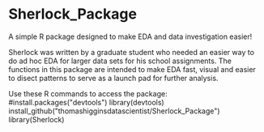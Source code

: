 # Sherlock_Package
A simple R package designed to make EDA and data investigation easier!

Sherlock was written by a graduate student who needed an easier way to do ad hoc EDA for larger data sets for his school assignments. The functions in this package are intended to make EDA fast, visual and easier to disect patterns to serve as a launch pad for further analysis.

Use these R commands to access the package:
#install.packages("devtools")
library(devtools)
install_github("thomashigginsdatascientist/Sherlock_Package")
library(Sherlock)